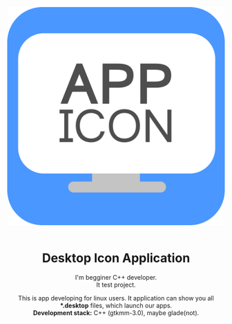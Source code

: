 <div style="text-align:center">
<img src="data/icons/app.svg" alt="Application Icon">
</div>
<br>
<div style="text-align:center">
<h1>Desktop Icon Application</h1>

<p>
I'm begginer C++ developer.
<br>It test project.

This is app developing for linux users. It application can show you all <b>*.desktop</b> files, which launch our apps.
<br>
<b>Development stack:</b> C++ (gtkmm-3.0), maybe glade(not).
</p>
</div>

